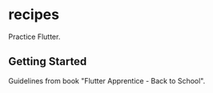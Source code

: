 # recipes

Practice Flutter.

## Getting Started

Guidelines from book "Flutter Apprentice - Back to School".
